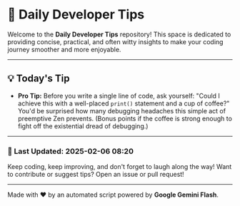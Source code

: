 
# 🌟 Daily Developer Tips

Welcome to the **Daily Developer Tips** repository! This space is dedicated to providing concise, practical, and often witty insights to make your coding journey smoother and more enjoyable.

---

## 💡 Today's Tip

- **Pro Tip:**  Before you write a single line of code,  ask yourself: "Could I achieve this with a well-placed `print()` statement and a cup of coffee?"  You'd be surprised how many debugging headaches this simple act of preemptive Zen prevents. (Bonus points if the coffee is strong enough to fight off the existential dread of debugging.)

---

### 📅 Last Updated: 2025-02-06 08:20

Keep coding, keep improving, and don't forget to laugh along the way! Want to contribute or suggest tips? Open an issue or pull request!

---

Made with ❤️ by an automated script powered by **Google Gemini Flash**.
